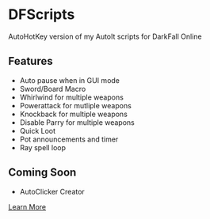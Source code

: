 # DFScripts #
AutoHotKey version of my AutoIt scripts for DarkFall Online

## Features ##
  * Auto pause when in GUI mode
  * Sword/Board Macro
  * Whirlwind for multiple weapons
  * Powerattack for mutliple weapons
  * Knockback for multiple weapons
  * Disable Parry for multiple weapons
  * Quick Loot
  * Pot announcements and timer
  * Ray spell loop

## Coming Soon ##
  * AutoClicker Creator

[Learn More](TableOfContents.md)

